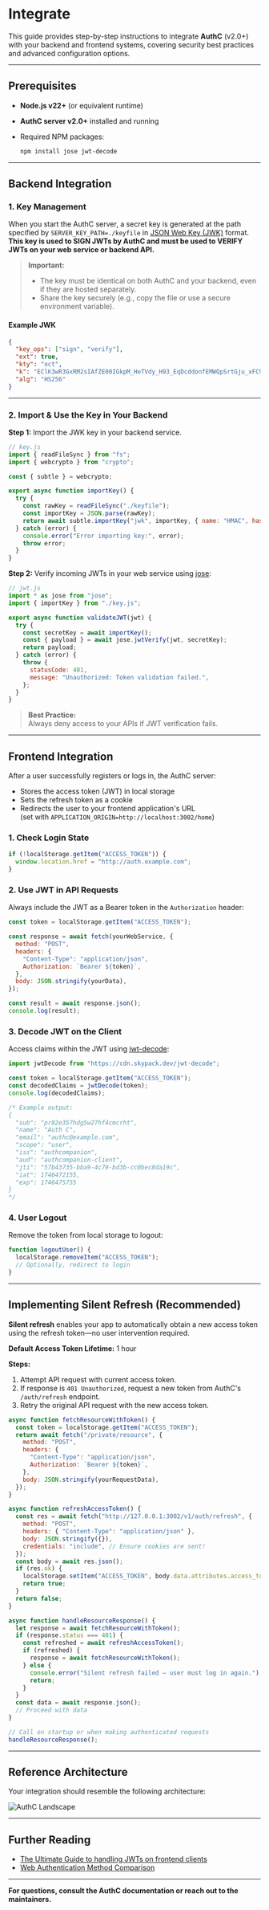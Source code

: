 # Integrate

This guide provides step-by-step instructions to integrate **AuthC** (v2.0+) with your backend and frontend systems, covering security best practices and advanced configuration options.

---

## Prerequisites

- **Node.js v22+** (or equivalent runtime)
- **AuthC server v2.0+** installed and running
- Required NPM packages:

  ```bash
  npm install jose jwt-decode
  ```

---

## Backend Integration

### 1. Key Management

When you start the AuthC server, a secret key is generated at the path specified by `SERVER_KEY_PATH=./keyfile` in [JSON Web Key (JWK)](https://datatracker.ietf.org/doc/html/rfc7517) format.  
**This key is used to SIGN JWTs by AuthC and must be used to VERIFY JWTs on your web service or backend API.**

> **Important:**
>
> - The key must be identical on both AuthC and your backend, even if they are hosted separately.
> - Share the key securely (e.g., copy the file or use a secure environment variable).

#### Example JWK

```json
{
  "key_ops": ["sign", "verify"],
  "ext": true,
  "kty": "oct",
  "k": "EClK3wR3GxRM2sIAfZE00IGkpM_HeTVdy_H93_EqDcddonfEMWQpSrtGju_xFC9vGUAzHAcREbUe1XeodmTZ2Q",
  "alg": "HS256"
}
```

---

### 2. Import & Use the Key in Your Backend

**Step 1:** Import the JWK key in your backend service.

```javascript
// key.js
import { readFileSync } from "fs";
import { webcrypto } from "crypto";

const { subtle } = webcrypto;

export async function importKey() {
  try {
    const rawKey = readFileSync("./keyfile");
    const importKey = JSON.parse(rawKey);
    return await subtle.importKey("jwk", importKey, { name: "HMAC", hash: "SHA-256" }, true, ["sign", "verify"]);
  } catch (error) {
    console.error("Error importing key:", error);
    throw error;
  }
}
```

**Step 2:** Verify incoming JWTs in your web service using [jose](https://github.com/panva/jose):

```javascript
// jwt.js
import * as jose from "jose";
import { importKey } from "./key.js";

export async function validateJWT(jwt) {
  try {
    const secretKey = await importKey();
    const { payload } = await jose.jwtVerify(jwt, secretKey);
    return payload;
  } catch (error) {
    throw {
      statusCode: 401,
      message: "Unauthorized: Token validation failed.",
    };
  }
}
```

> **Best Practice:**  
> Always deny access to your APIs if JWT verification fails.

---

## Frontend Integration

After a user successfully registers or logs in, the AuthC server:

- Stores the access token (JWT) in local storage
- Sets the refresh token as a cookie
- Redirects the user to your frontend application's URL  
  (set with `APPLICATION_ORIGIN=http://localhost:3002/home`)

### 1. Check Login State

```javascript
if (!localStorage.getItem("ACCESS_TOKEN")) {
  window.location.href = "http://auth.example.com";
}
```

### 2. Use JWT in API Requests

Always include the JWT as a Bearer token in the `Authorization` header:

```javascript
const token = localStorage.getItem("ACCESS_TOKEN");

const response = await fetch(yourWebService, {
  method: "POST",
  headers: {
    "Content-Type": "application/json",
    Authorization: `Bearer ${token}`,
  },
  body: JSON.stringify(yourData),
});

const result = await response.json();
console.log(result);
```

### 3. Decode JWT on the Client

Access claims within the JWT using [jwt-decode](https://github.com/auth0/jwt-decode):

```javascript
import jwtDecode from "https://cdn.skypack.dev/jwt-decode";

const token = localStorage.getItem("ACCESS_TOKEN");
const decodedClaims = jwtDecode(token);
console.log(decodedClaims);

/* Example output:
{
  "sub": "pr82e357hdg5w27hf4cmcrht",
  "name": "Auth C",
  "email": "authc@example.com",
  "scope": "user",
  "iss": "authcompanion",
  "aud": "authcompanion-client",
  "jti": "57b43735-bba9-4c79-bd3b-cc0bec8da19c",
  "iat": 1746472155,
  "exp": 1746475755
}
*/
```

### 4. User Logout

Remove the token from local storage to logout:

```javascript
function logoutUser() {
  localStorage.removeItem("ACCESS_TOKEN");
  // Optionally, redirect to login
}
```

---

## Implementing Silent Refresh (Recommended)

**Silent refresh** enables your app to automatically obtain a new access token using the refresh token—no user intervention required.

**Default Access Token Lifetime:** 1 hour

**Steps:**

1. Attempt API request with current access token.
2. If response is `401 Unauthorized`, request a new token from AuthC's `/auth/refresh` endpoint.
3. Retry the original API request with the new access token.

```javascript
async function fetchResourceWithToken() {
  const token = localStorage.getItem("ACCESS_TOKEN");
  return await fetch("/private/resource", {
    method: "POST",
    headers: {
      "Content-Type": "application/json",
      Authorization: `Bearer ${token}`,
    },
    body: JSON.stringify(yourRequestData),
  });
}

async function refreshAccessToken() {
  const res = await fetch("http://127.0.0.1:3002/v1/auth/refresh", {
    method: "POST",
    headers: { "Content-Type": "application/json" },
    body: JSON.stringify({}),
    credentials: "include", // Ensure cookies are sent!
  });
  const body = await res.json();
  if (res.ok) {
    localStorage.setItem("ACCESS_TOKEN", body.data.attributes.access_token);
    return true;
  }
  return false;
}

async function handleResourceResponse() {
  let response = await fetchResourceWithToken();
  if (response.status === 401) {
    const refreshed = await refreshAccessToken();
    if (refreshed) {
      response = await fetchResourceWithToken();
    } else {
      console.error("Silent refresh failed – user must log in again.");
      return;
    }
  }
  const data = await response.json();
  // Proceed with data
}

// Call on startup or when making authenticated requests
handleResourceResponse();
```

---

## Reference Architecture

Your integration should resemble the following architecture:

![AuthC Landscape](https://raw.githubusercontent.com/authcompanion/authcompanion2/main/.github/public/authcLandscape.png)

---

## Further Reading

- [The Ultimate Guide to handling JWTs on frontend clients](https://hasura.io/blog/best-practices-of-using-jwt-with-graphql/)
- [Web Authentication Method Comparison](https://testdriven.io/blog/web-authentication-methods/#token-based-authentication)

---

**For questions, consult the AuthC documentation or reach out to the maintainers.**
